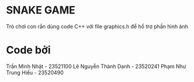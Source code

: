 # SNAKE GAME
Trò chơi con rắn dùng code C++ với file graphics.h để hổ trợ phần hình ảnh

# Code bởi
Trần Minh Nhật - 23521100
Lê Nguyễn Thành Danh - 23520241
Phạm Như Trung Hiếu - 23520490
